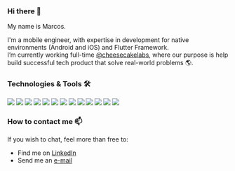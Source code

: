 ### Hi there 👋

My name is Marcos.

I'm a mobile engineer, with expertise in development for native environments (Android and iOS) and Flutter Framework.<br>
I’m currently working full-time [@cheesecakelabs](https://github.com/cheesecakelabs), where our purpose is help build successful tech product that solve real-world problems 🌎.

### Technologies & Tools 🛠️



![](https://img.shields.io/badge/Flutter-02569B?style=for-the-badge&logo=flutter&logoColor=white)
![](https://img.shields.io/badge/Kotlin-0095D5?&style=for-the-badge&logo=kotlin&logoColor=white) 
![](https://img.shields.io/badge/Java-ED8B00?style=for-the-badge&logo=java&logoColor=white) 
![](https://img.shields.io/badge/python-3670A0?style=for-the-badge&logo=python&logoColor=ffdd54) 
![](https://img.shields.io/badge/PHP-777BB4?style=for-the-badge&logo=php&logoColor=white) 
![](https://img.shields.io/badge/Markdown-000000?style=for-the-badge&logo=markdown&logoColor=white) 
![](https://img.shields.io/badge/MySQL-00000F?style=for-the-badge&logo=mysql&logoColor=white)
![](https://img.shields.io/badge/SQLite-07405E?style=for-the-badge&logo=sqlite&logoColor=white)
![](https://img.shields.io/badge/Google_Cloud-4285F4?style=for-the-badge&logo=google-cloud&logoColor=white)
![](https://img.shields.io/badge/Spring-6DB33F?style=for-the-badge&logo=spring&logoColor=white)
![](https://img.shields.io/badge/GitHub-100000?style=for-the-badge&logo=github&logoColor=white)
![](https://img.shields.io/badge/GitLab-330F63?style=for-the-badge&logo=gitlab&logoColor=white)
![](https://img.shields.io/badge/Bitbucket-330F63?style=for-the-badge&logo=bitbucket&logoColor=white)

### How to contact me 📫 
If you wish to chat, feel more than free to:
- Find me on  [LinkedIn](https://www.linkedin.com/in/marcos-thomaz/)
- Send me an [e-mail](mvnthomaz@gmail.com)


<!-- 
**mvnthomaz/mvnthomaz** is a ✨ _special_ ✨ repository because its `README.md` (this file) appears on your GitHub profile.

Here are some ideas to get you started:

- 🔭 I’m currently working on ...
- 🌱 I’m currently learning ...
- 👯 I’m looking to collaborate on ...
- 🤔 I’m looking for help with ...
- 💬 Ask me about ...
- 📫 How to reach me: ...
- 😄 Pronouns: ...
- ⚡ Fun fact: ...
 -->
